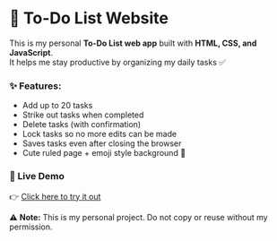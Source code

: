 # 📝 To-Do List Website

This is my personal **To-Do List web app** built with **HTML, CSS, and JavaScript**.  
It helps me stay productive by organizing my daily tasks ✅

### ✨ Features:
- Add up to 20 tasks  
- Strike out tasks when completed  
- Delete tasks (with confirmation)  
- Lock tasks so no more edits can be made  
- Saves tasks even after closing the browser  
- Cute ruled page + emoji style background 🎨  

### 🚀 Live Demo
👉 [Click here to try it out](https://gokulakrishnan2jzv12-collab.github.io/To-Do-List-website/)  

⚠️ **Note:** This is my personal project. Do not copy or reuse without my permission.
